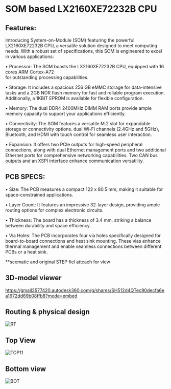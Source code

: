 # SOM based LX2160XE72232B CPU




## Features:

Introducing System-on-Module (SOM) featuring the powerful LX2160XE72232B CPU, 
a versatile solution designed to meet computing needs. With a robust set of specifications, this SOM is engineered to excel in various applications:

•	Processor: The SOM boasts the LX2160XE72232B CPU, equipped with 16 cores ARM Cortex-A72  
  for outstanding processing capabilities.
  
•	Storage: It includes a spacious 256 GB eMMC storage for data-intensive tasks and a 2GB NOR flash memory for fast and reliable program execution. 
   Additionally, a 1KBIT EPROM is available for flexible configuration.
   
•	Memory: The dual DDR4 2400MHz DIMM RAM ports provide ample memory capacity to support your applications efficiently.

•	Connectivity: The SOM features a versatile M.2 slot for expandable storage or connectivity options. 
  dual Wi-Fi channels (2.4GHz and 5GHz), Bluetooth, and HDMI with touch control for seamless user interaction.
  
•	Expansion: It offers two PCIe outputs for high-speed peripheral connections, along with dual Ethernet management ports and two additional Ethernet ports for comprehensive networking capabilities. 
  Two CAN bus outputs and an XSPI interface enhance communication versatility.


## PCB SPECS:

•	Size: The PCB measures a compact 122 x 80.5 mm, making it suitable for space-constrained applications.

•	Layer Count: It features an impressive 32-layer design, providing ample routing options for complex electronic circuits.

•	Thickness: The board has a thickness of 3.4 mm, striking a balance between durability and space efficiency.

•	Via Holes: The PCB incorporates four via holes specifically designed for board-to-board connections and heat sink mounting. 
  These vias enhance thermal management and enable seamless connections between different PCBs or a heat sink.

**scematic and original STEP fiel attcaeh for view 

## 3D-model viewer 

https://gmail3577420.autodesk360.com/g/shares/SH512d4QTec90decfa6ea1672dd69b08ffb8?mode=embed

## Routing & physical design

![RT](https://github.com/liroman2312/SOM_based_LX2160XE72232B/assets/101349420/f6307222-6d48-4d4d-b038-5a308c50fe5a)

## Top View

![TOP11](https://github.com/liroman2312/SOM_based_LX2160XE72232B/assets/101349420/e234e24f-cd5c-489a-9875-508e229e0786)

## Bottom view

![BOT](https://github.com/liroman2312/SOM_based_LX2160XE72232B/assets/101349420/44b46ba0-a50a-4e6a-b0c9-9d28b4865ed3)

